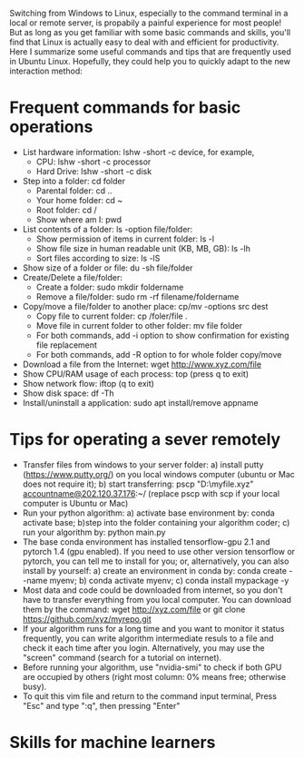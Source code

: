 Switching from Windows to Linux, especially to the command terminal in a local or remote server, is propabily a painful experience for most people! But as long as you get familiar with some basic commands and skills, you'll find that Linux is actually easy to deal with and efficient for productivity.  Here I summarize some useful commands and tips that are frequently used in Ubuntu Linux. Hopefully, they could help you to quickly adapt to the new interaction method:
# Frequent commands for basic operations
 * List hardware information: lshw -short -c device, for example,
   - CPU: lshw -short -c processor
   - Hard Drive: lshw -short -c disk
 * Step into a folder: cd folder
   - Parental folder: cd ..
   - Your home folder: cd ~ 
   - Root folder: cd /
   - Show where am I: pwd
 * List contents of a folder: ls -option file/folder: 
   - Show permission of items in current folder: ls -l
   - Show file size in human readable unit (KB, MB, GB): ls -lh
   - Sort files according to size: ls -lS
 * Show size of a folder or file: du -sh file/folder
 * Create/Delete a file/folder: 
   - Create a folder: sudo mkdir foldername
   - Remove a file/folder: sudo rm -rf filename/foldername
 * Copy/move a file/folder to another place: cp/mv -options src dest 
   - Copy file to current folder: cp /foler/file .
   - Move file in current folder to other folder: mv file folder
   - For both commands, add -i option to show confirmation for existing file replacement
   - For both commands, add -R option to for whole folder copy/move
  * Download a file from the Internet: wget http://www.xyz.com/file
  * Show CPU/RAM usage of each process: top (press q to exit)
  * Show network flow: iftop (q to exit)
  * Show disk space: df -Th
  * Install/uninstall a application: sudo apt install/remove appname

# Tips for operating a sever remotely
 * Transfer files from windows to your server folder: a) install putty (https://www.putty.org/) on you local windows computer (ubuntu or Mac does not require it); b) start transferring: pscp "D:\myfile.xyz" accountname@202.120.37.176:~/  (replace pscp with scp if your local computer is Ubuntu or Mac)
  * Run your python algorithm: a) activate base environment by: conda activate base; b)step into the folder containing your algorithm coder; c) run your algorithm by: python main.py
  * The base conda environment has installed tensorflow-gpu 2.1 and pytorch 1.4 (gpu enabled). If you need to use other version tensorflow or pytorch, you can tell me to install for you; or, alternatively, you can also install by yourself: a) create an environment in conda by: conda create --name myenv; b) conda activate myenv; c) conda install mypackage -y
  * Most data and code could be downloaded from internet, so you don't have to transfer everything from you local computer. You can download them by the command: wget http://xyz.com/file or git clone https://github.com/xyz/myrepo.git
  * If your algorithm runs for a long time and you want to monitor it status frequently, you can write algorithm intermediate resuls to a file and check it each time after you login. Alternatively, you may use the "screen" command (search for a tutorial on internet).
  * Before running your algorithm, use "nvidia-smi" to check if both GPU are occupied by others (right most column: 0% means free; otherwise busy).
  * To quit this vim file and return to the command input terminal, Press "Esc" and type ":q", then pressing "Enter"
  
# Skills for machine learners

